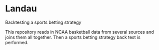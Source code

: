 # Landau
Backtesting a sports betting strategy

This repository reads in NCAA basketball data from several sources and joins them all together. Then a sports betting strategy back test is performed. 
